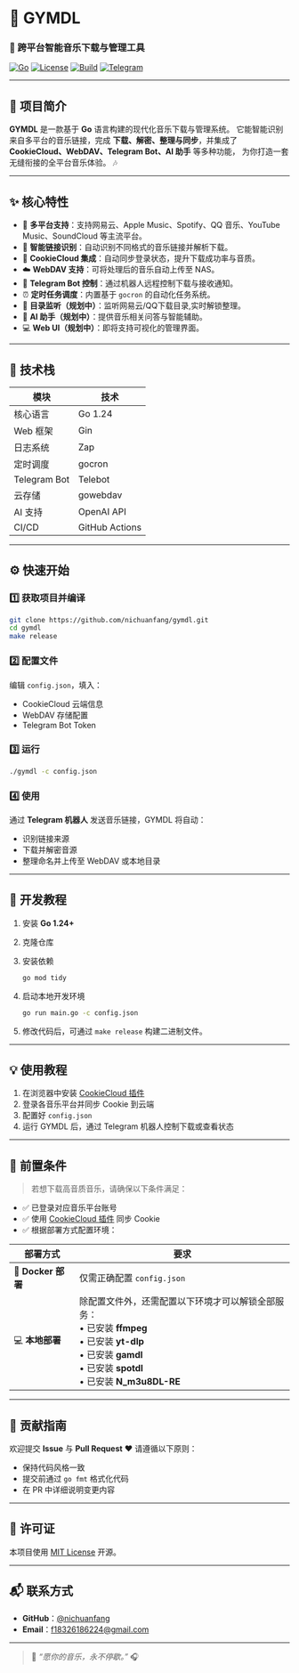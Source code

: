 # 🎵 **GYMDL**

### 🚀 跨平台智能音乐下载与管理工具

[![Go](https://img.shields.io/badge/Go-1.24+-00ADD8?logo=go)]()
[![License](https://img.shields.io/badge/License-MIT-green)]()
[![Build](https://img.shields.io/github/actions/workflow/status/nichuanfang/gymdl/release.yml?logo=github)]()
[![Telegram](https://img.shields.io/badge/Telegram-Bot-blue?logo=telegram)]()

---

## 🧭 项目简介

**GYMDL** 是一款基于 **Go** 语言构建的现代化音乐下载与管理系统。
它能智能识别来自多平台的音乐链接，完成 **下载、解密、整理与同步**，并集成了 **CookieCloud、WebDAV、Telegram Bot、AI 助手** 等多种功能，
为你打造一套无缝衔接的全平台音乐体验。 🎶

---

## ✨ 核心特性

* 🎯 **多平台支持**：支持网易云、Apple Music、Spotify、QQ 音乐、YouTube Music、SoundCloud 等主流平台。
* 🔗 **智能链接识别**：自动识别不同格式的音乐链接并解析下载。
* 🍪 **CookieCloud 集成**：自动同步登录状态，提升下载成功率与音质。
* ☁️ **WebDAV 支持**：可将处理后的音乐自动上传至 NAS。
* 🤖 **Telegram Bot 控制**：通过机器人远程控制下载与接收通知。
* ⏰ **定时任务调度**：内置基于 `gocron` 的自动化任务系统。
* 📂 **目录监听（规划中）**：监听网易云/QQ下载目录,实时解锁整理。
* 🧠 **AI 助手（规划中）**：提供音乐相关问答与智能辅助。
* 💻 **Web UI（规划中）**：即将支持可视化的管理界面。

---

## 🧩 技术栈

| 模块           | 技术            |
| ------------ | ------------- |
| 核心语言         | Go 1.24       |
| Web 框架       | Gin           |
| 日志系统         | Zap           |
| 定时调度         | gocron        |
| Telegram Bot | Telebot       |
| 云存储          | gowebdav      |
| AI 支持        | OpenAI API    |
| CI/CD        | GitHub Actions |

---

## ⚙️ 快速开始

### 1️⃣ 获取项目并编译

```bash
git clone https://github.com/nichuanfang/gymdl.git
cd gymdl
make release
```

### 2️⃣ 配置文件

编辑 `config.json`，填入：

* CookieCloud 云端信息
* WebDAV 存储配置
* Telegram Bot Token

### 3️⃣ 运行

```bash
./gymdl -c config.json
```

### 4️⃣ 使用

通过 **Telegram 机器人** 发送音乐链接，GYMDL 将自动：

* 识别链接来源
* 下载并解密音源
* 整理命名并上传至 WebDAV 或本地目录

---

## 📘 开发教程

1. 安装 **Go 1.24+**
2. 克隆仓库
3. 安装依赖

   ```bash
   go mod tidy
   ```
4. 启动本地开发环境

   ```bash
   go run main.go -c config.json
   ```
5. 修改代码后，可通过 `make release` 构建二进制文件。

---

## 💡 使用教程

1. 在浏览器中安装 [CookieCloud 插件](https://chromewebstore.google.com/detail/cookiecloud/ffjiejobkoibkjlhjnlgmcnnigeelbdl?hl=en)
2. 登录各音乐平台并同步 Cookie 到云端
3. 配置好 `config.json`
4. 运行 GYMDL 后，通过 Telegram 机器人控制下载或查看状态

---

## 🔧 前置条件

> 若想下载高音质音乐，请确保以下条件满足：

* ✅ 已登录对应音乐平台账号
* ✅ 使用 [CookieCloud 插件](https://chromewebstore.google.com/detail/cookiecloud/ffjiejobkoibkjlhjnlgmcnnigeelbdl?hl=en) 同步 Cookie
* ✅ 根据部署方式配置环境：

| 部署方式             | 要求                                                                                                                                |
| ---------------- |-----------------------------------------------------------------------------------------------------------------------------------|
| 🐳 **Docker 部署** | 仅需正确配置 `config.json`                                                                                                              |
| 💻 **本地部署**      | 除配置文件外，还需配置以下环境才可以解锁全部服务：<br>• 已安装 **ffmpeg**<br>• 已安装 **yt-dlp**<br>• 已安装 **gamdl**<br>• 已安装 **spotdl**<br>• 已安装 **N_m3u8DL-RE** |

---

## 🤝 贡献指南

欢迎提交 **Issue** 与 **Pull Request** ❤️
请遵循以下原则：

* 保持代码风格一致
* 提交前通过 `go fmt` 格式化代码
* 在 PR 中详细说明变更内容

---

## 📜 许可证

本项目使用 [MIT License](LICENSE) 开源。

---

## 📬 联系方式

* **GitHub**：[@nichuanfang](https://github.com/nichuanfang)
* **Email**：[f18326186224@gmail.com](mailto:f18326186224@gmail.com)

---

> 💬 *“愿你的音乐，永不停歇。”* 🎧